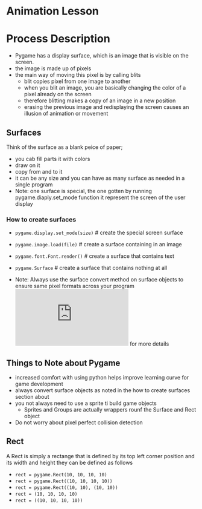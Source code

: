 # Animation Lesson

# Process Description
- Pygame has a display surface, which is an image that is visible on the screen.
- the image is made up of pixels
- the main way of moving this pixel is by calling blits
  - blit copies pixel from one image to another
  - when you blit an image, you are basically changing the color of a pixel already on the screen
  - therefore blitting makes a copy of an image in a new position
  - erasing the previous image and redisplaying the screen causes an illusion of animation or movement

## Surfaces
Think of the surface as a blank peice of paper;
- you cab fill parts it with colors
- draw on it
- copy from and to it
- it can be any size and you can have as many surface as needed in a single program
- Note: one surface is special, the one gotten by running pygame.diaply.set_mode function
    it represent the screen of the user display

### How to create surfaces
- `pygame.display.set_mode(size)` # create the special screen surface
- `pygame.image.load(file)` # create a surface containing in an image
- `pygame.font.Font.render()` # create a surface that contains text
- `pygame.Surface` # create a surface that contains nothing at all

- Note: Always use the surface convert method on surface objects to ensure same pixel formats across your program
  ![Read here](https://www.pygame.org/docs/tut/newbieguide.html#use-surface-convert) for more details

## Things to Note about Pygame
- increased comfort with using python helps improve learning curve for game development
- always convert surface objects as noted in the how to create surfaces section about
- you not always need to use a sprite ti build game objects
  - Sprites and Groups are actually wrappers rounf the Surface and Rect object
- Do not worry about pixel perfect collision detection


## Rect
A Rect is simply a rectange that is defined by its top left corner position and its width and height
they can be defined as follows
- `rect = pygame.Rect(10, 10, 10, 10)`
- `rect = pygame.Rect((10, 10, 10, 10))`
- `rect = pygame.Rect((10, 10), (10, 10))`
- `rect = (10, 10, 10, 10)`
- `rect = ((10, 10, 10, 10))`